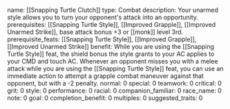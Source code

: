 name: [[Snapping Turtle Clutch]]
type: Combat
description: Your unarmed style allows you to turn your opponent's attack into an opportunity.
prerequisites: [[Snapping Turtle Style]], [[Improved Grapple]], [[Improved Unarmed Strike]], base attack bonus +3 or [[monk]] level 3rd.
prerequisite_feats: [[Snapping Turtle Style]], [[Improved Grapple]], [[Improved Unarmed Strike]]
benefit: While you are using the [[Snapping Turtle Style]] feat, the shield bonus the style grants to your AC applies to your CMD and touch AC. Whenever an opponent misses you with a melee attack while you are using the [[Snapping Turtle Style]] feat, you can use an immediate action to attempt a grapple combat maneuver against that opponent, but with a -2 penalty.
normal: 0
special: 0
teamwork: 0
critical: 0
grit: 0
style: 0
performance: 0
racial: 0
companion_familiar: 0
race_name: 0
note: 0
goal: 0
completion_benefit: 0
multiples: 0
suggested_traits: 0
